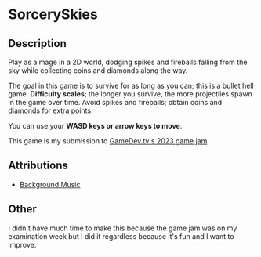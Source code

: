 # SorcerySkies

## Description

Play as a mage in a 2D world, dodging spikes and fireballs falling from the sky while collecting coins and diamonds along the way.

The goal in this game is to survive for as long as you can; this is a bullet hell game. **Difficulty scales**; the longer you survive, the more projectiles spawn in the game over time. Avoid spikes and fireballs; obtain coins and diamonds for extra points.

You can use your **WASD keys or arrow keys to move**.

This game is my submission to [GameDev.tv's 2023 game jam](https://itch.io/jam/gamedevtv-jam-2023/rate/2093315).

## Attributions

- [Background Music](https://opengameart.org/content/a-journey-awaits)

## Other

I didn't have much time to make this because the game jam was on my examination week but I did it regardless because it's fun and I want to improve.

